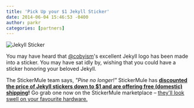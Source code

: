 ```yaml
---
title: 'Pick Up your $1 Jekyll Sticker'
date: 2014-06-04 15:46:53 -0400
author: parkr
categories: [partners]
---
```


![Jekyll Sticker](/img/jekyll-sticker.jpg)

You may have heard that [@cobyism](https://github.com/cobyism)'s excellent
Jekyll logo has been made into a sticker. You may have sat idly by, wishing
that you could have a sticker honoring your beloved Jekyll.

The StickerMule team says, *"Pine no longer!"* StickerMule has **[discounted the
price of Jekyll stickers down to $1 and are offering free (domestic)
shipping](https://www.stickermule.com/marketplace/825-jekyll-stickers)!**
Go grab one now on the StickerMule marketplace – [they'll look
swell on your favourite hardware.](https://twitter.com/parkr/status/430826309707902976/photo/1)
